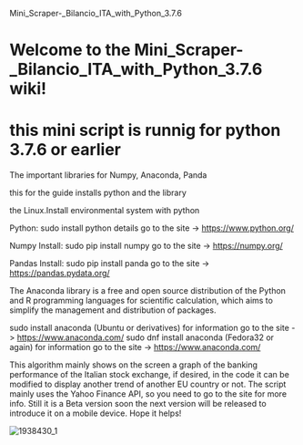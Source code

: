 Mini_Scraper-_Bilancio_ITA_with_Python_3.7.6
# Welcome to the Mini_Scraper-_Bilancio_ITA_with_Python_3.7.6 wiki!
# this mini script is runnig for python 3.7.6 or earlier

The important libraries for Numpy, Anaconda, Panda

this for the guide installs python and the library

the Linux.Install environmental system with python

Python: sudo install python details go to the site -> https://www.python.org/

Numpy Install: sudo pip install numpy go to the site -> https://numpy.org/

Pandas Install: sudo pip install panda go to the site -> https://pandas.pydata.org/

The Anaconda library is a free and open source distribution of the Python and R programming languages ​​for scientific calculation, which aims to simplify the management and distribution of packages.

sudo install anaconda (Ubuntu or derivatives) for information go to the site -> https://www.anaconda.com/
sudo dnf install anaconda (Fedora32 or again) for information go to the site -> https://www.anaconda.com/

This algorithm mainly shows on the screen a graph of the banking performance of the Italian stock exchange, if desired, in the code it can be modified to display another trend of another EU country or not. The script mainly uses the Yahoo Finance API, so you need to go to the site for more info.
Still it is a Beta version soon the next version will be released to introduce it on a mobile device. Hope it helps!


![1938430_1](https://user-images.githubusercontent.com/32565899/77586933-486fab00-6ee7-11ea-89eb-3af65e7c4663.jpg)


